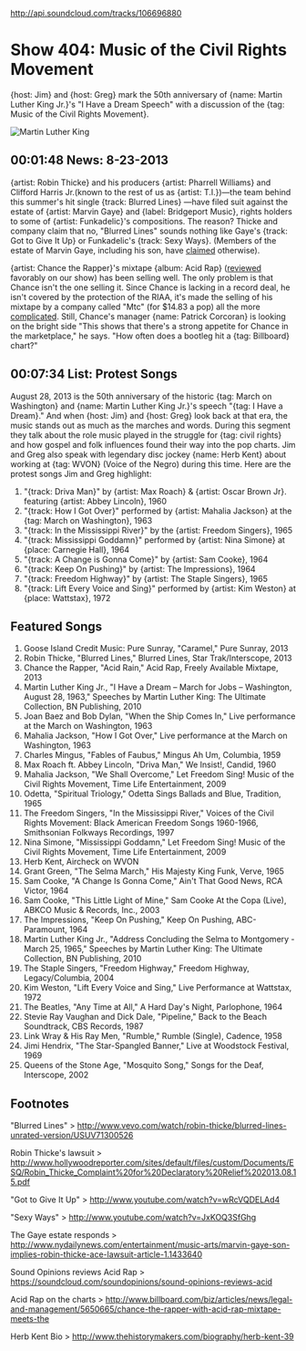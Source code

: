 


http://api.soundcloud.com/tracks/106696880

# Show 404: Music of the Civil Rights Movement

{host: Jim} and {host: Greg} mark the 50th anniversary of {name: Martin Luther King Jr.}'s "I Have a Dream Speech" with a discussion of the {tag: Music of the Civil Rights Movement}.

![Martin Luther King](http://static.soundopinions.org/images/2013/ihaveadream.jpg)

## 00:01:48 News: 8-23-2013
{artist: Robin Thicke} and his producers {artist: Pharrell Williams} and Clifford Harris Jr.(known to the rest of us as {artist: T.I.})—the team behind this summer's hit single {track: Blurred Lines} —have filed suit against the estate of {artist: Marvin Gaye} and {label: Bridgeport Music}, rights holders to some of {artist: Funkadelic}'s compositions. The reason? Thicke and company claim that no,  "Blurred Lines" sounds nothing like Gaye's {track: Got to Give It Up} or Funkadelic's {track: Sexy Ways}. (Members of the estate of Marvin Gaye, including his son, have [claimed](http://www.nydailynews.com/entertainment/music-arts/marvin-gaye-son-implies-robin-thicke-ace-lawsuit-article-1.1433640) otherwise).

{artist: Chance the Rapper}'s mixtape {album: Acid Rap} ([reviewed](https://soundcloud.com/soundopinions/sound-opinions-reviews-acid) favorably on our show) has been selling well. The only problem is that Chance isn't the one selling it. Since Chance is lacking in a record deal, he isn't covered by the protection of the RIAA, it's made the selling of his mixtape by a company called "Mtc" (for $14.83 a pop) all the more [complicated](http://www.billboard.com/biz/articles/news/legal-and-management/5650665/chance-the-rapper-with-acid-rap-mixtape-meets-the). Still, Chance's manager {name: Patrick Corcoran} is looking on the bright side "This shows that there's a strong appetite for Chance in the marketplace," he says. "How often does a bootleg hit a {tag: Billboard} chart?"

## 00:07:34 List: Protest Songs
August 28, 2013 is the 50th anniversary of the historic {tag: March on Washington} and {name: Martin Luther King Jr.}'s speech "{tag: I Have a Dream}." And when {host: Jim} and {host: Greg} look back at that era, the music stands out as much as the marches and words. During this segment they talk about the role music played in the struggle for {tag: civil rights} and how gospel and folk influences found their way into the pop charts. Jim and Greg also speak with legendary disc jockey {name: Herb Kent} about working at {tag: WVON} (Voice of the Negro) during this time. Here are the protest songs Jim and Greg highlight:

1. "{track: Driva Man}" by {artist: Max Roach} & {artist: Oscar Brown Jr}. featuring {artist: Abbey Lincoln}, 1960
2. "{track: How I Got Over}" performed by {artist: Mahalia Jackson} at the {tag: March on Washington}, 1963
1. "{track: In the Mississippi River}" by the {artist: Freedom Singers}, 1965
1. "{track: Mississippi Goddamn}" performed by {artist: Nina Simone} at {place: Carnegie Hall}, 1964
1. "{track: A Change is Gonna Come}" by {artist: Sam Cooke}, 1964
1. "{track: Keep On Pushing}" by {artist: The Impressions}, 1964
1. "{track: Freedom Highway}" by {artist: The Staple Singers}, 1965 
1. "{track: Lift Every Voice and Sing}" performed by {artist: Kim Weston} at {place: Wattstax}, 1972


## Featured Songs
1. Goose Island Credit Music: Pure Sunray, "Caramel," Pure Sunray, 2013
1. Robin Thicke, "Blurred Lines," Blurred Lines, Star Trak/Interscope, 2013
1. Chance the Rapper, "Acid Rain," Acid Rap, Freely Available Mixtape, 2013
1. Martin Luther King Jr., "I Have a Dream – March for Jobs – Washington, August 28, 1963," Speeches by Martin Luther King: The Ultimate Collection, BN Publishing, 2010
1. Joan Baez and Bob Dylan, "When the Ship Comes In," Live performance at the March on Washington, 1963
1. Mahalia Jackson, "How I Got Over," Live performance at the March on Washington, 1963
1. Charles Mingus, "Fables of Faubus," Mingus Ah Um, Columbia, 1959
1. Max Roach ft. Abbey Lincoln, "Driva Man," We Insist!, Candid, 1960
1. Mahalia Jackson, "We Shall Overcome," Let Freedom Sing! Music of the Civil Rights Movement, Time Life Entertainment, 2009
1. Odetta, "Spiritual Triology," Odetta Sings Ballads and Blue, Tradition, 1965
1. The Freedom Singers, "In the Mississippi River," Voices of the Civil Rights Movement: Black American Freedom Songs 1960-1966, Smithsonian Folkways Recordings, 1997
1. Nina Simone, "Mississippi Goddamn," Let Freedom Sing! Music of the Civil Rights Movement, Time Life Entertainment, 2009
1. Herb Kent, Aircheck on WVON
1. Grant Green, "The Selma March," His Majesty King Funk, Verve, 1965
1. Sam Cooke, "A Change Is Gonna Come," Ain't That Good News, RCA Victor, 1964
1. Sam Cooke, "This Little Light of Mine," Sam Cooke At the Copa (Live), ABKCO Music & Records, Inc., 2003
1. The Impressions, "Keep On Pushing," Keep On Pushing, ABC-Paramount, 1964
1. Martin Luther King Jr., "Address Concluding the Selma to Montgomery - March 25, 1965," Speeches by Martin Luther King: The Ultimate Collection, BN Publishing, 2010
1. The Staple Singers, "Freedom Highway," Freedom Highway, Legacy/Columbia, 2004
1. Kim Weston, "Lift Every Voice and Sing," Live Performance at Wattstax, 1972
1. The Beatles, "Any Time at All," A Hard Day's Night, Parlophone, 1964
1. Stevie Ray Vaughan and Dick Dale, "Pipeline," Back to the Beach Soundtrack, CBS Records, 1987
1. Link Wray & His Ray Men, "Rumble," Rumble (Single), Cadence, 1958
1. Jimi Hendrix, "The Star-Spangled Banner," Live at Woodstock Festival, 1969
1. Queens of the Stone Age, "Mosquito Song," Songs for the Deaf, Interscope, 2002

## Footnotes
"Blurred Lines" > http://www.vevo.com/watch/robin-thicke/blurred-lines-unrated-version/USUV71300526

Robin Thicke's lawsuit > http://www.hollywoodreporter.com/sites/default/files/custom/Documents/ESQ/Robin_Thicke_Complaint%20for%20Declaratory%20Relief%202013.08.15.pdf

"Got to Give It Up" > http://www.youtube.com/watch?v=wRcVQDELAd4

"Sexy Ways" > http://www.youtube.com/watch?v=JxKOQ3SfGhg

The Gaye estate responds > http://www.nydailynews.com/entertainment/music-arts/marvin-gaye-son-implies-robin-thicke-ace-lawsuit-article-1.1433640

Sound Opinions reviews Acid Rap > https://soundcloud.com/soundopinions/sound-opinions-reviews-acid

Acid Rap on the charts > http://www.billboard.com/biz/articles/news/legal-and-management/5650665/chance-the-rapper-with-acid-rap-mixtape-meets-the

Herb Kent Bio > http://www.thehistorymakers.com/biography/herb-kent-39